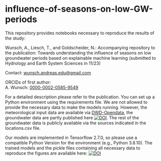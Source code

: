 # influence-of-seasons-on-low-GW-periods

This repository provides notebooks necessary to reproduce the results of the study: 

Wunsch, A., Liesch, T., and Goldscheider, N.: Accompanying repository to the publication: Towards understanding the influence of seasons on low groundwater periods based on explainable machine learning (submitted to Hydrology and Earth System Sciences in 11/23)

Contact: [wunsch.andreas.edu@gmail.com](wunsch.andreas.edu@gmail.com)

ORCIDs of first author:   
A. Wunsch:  [0000-0002-0585-9549](https://orcid.org/0000-0002-0585-9549)   

For a detailed description please refer to the publication. You can set up a Python environment using the requirements file. We are not allowed to provide the necessary data to make the models running. However, the meteorological input data are available via [DWD-Opendata](https://opendata.dwd.de/climate_environment/CDC/grids_germany/daily/hyras_de/), the groundwater data are partly published here [![DOI](https://zenodo.org/badge/DOI/10.5281/zenodo.4683879.svg)](https://doi.org/10.5281/zenodo.4683879). The rest of the groundwater data is publicly available via the sources indicated in the locations.csv file.

Our models are implemented in Tensorflow 2.7.0, so please use a compatible Python Version for the environment (e.g., Python 3.8.10). The trained models and the pickle files containing all necessary data to reproduce the figures are available here: [![DOI](https://zenodo.org/badge/DOI/10.5281/zenodo.10156583.svg)](https://doi.org/10.5281/zenodo.10156583)